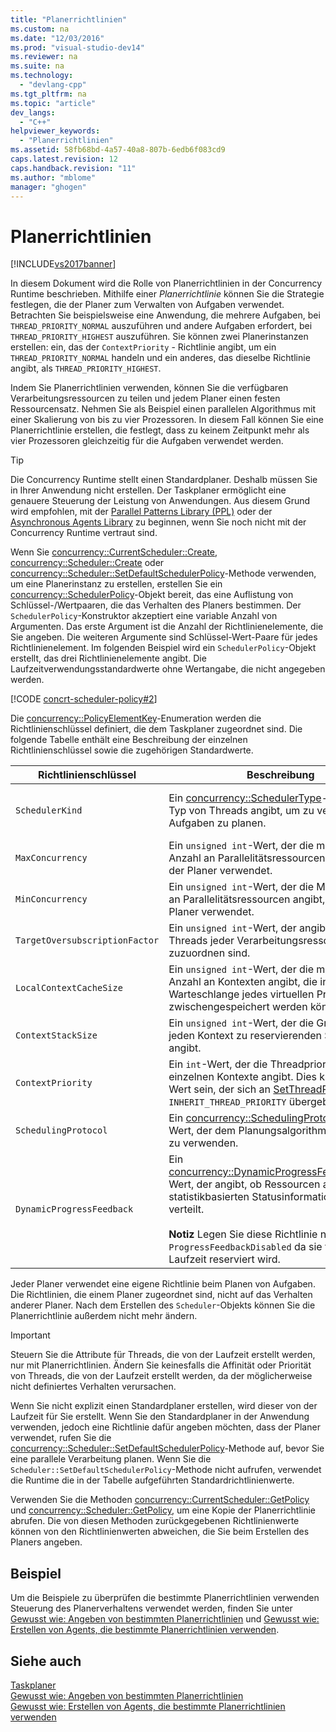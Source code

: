 ```yaml
---
title: "Planerrichtlinien"
ms.custom: na
ms.date: "12/03/2016"
ms.prod: "visual-studio-dev14"
ms.reviewer: na
ms.suite: na
ms.technology: 
  - "devlang-cpp"
ms.tgt_pltfrm: na
ms.topic: "article"
dev_langs: 
  - "C++"
helpviewer_keywords: 
  - "Planerrichtlinien"
ms.assetid: 58fb68bd-4a57-40a8-807b-6edb6f083cd9
caps.latest.revision: 12
caps.handback.revision: "11"
ms.author: "mblome"
manager: "ghogen"
---
```

# Planerrichtlinien
[!INCLUDE[vs2017banner](../../assembler/inline/includes/vs2017banner.md)]

In diesem Dokument wird die Rolle von Planerrichtlinien in der Concurrency Runtime beschrieben.  Mithilfe einer *Planerrichtlinie* können Sie die Strategie festlegen, die der Planer zum Verwalten von Aufgaben verwendet.  Betrachten Sie beispielsweise eine Anwendung, die mehrere Aufgaben, bei `THREAD_PRIORITY_NORMAL` auszuführen und andere Aufgaben erfordert, bei `THREAD_PRIORITY_HIGHEST` auszuführen.  Sie können zwei Planerinstanzen erstellen: ein, das der `ContextPriority` \- Richtlinie angibt, um ein `THREAD_PRIORITY_NORMAL` handeln und ein anderes, das dieselbe Richtlinie angibt, als `THREAD_PRIORITY_HIGHEST`.  
  
 Indem Sie Planerrichtlinien verwenden, können Sie die verfügbaren Verarbeitungsressourcen zu teilen und jedem Planer einen festen Ressourcensatz.  Nehmen Sie als Beispiel einen parallelen Algorithmus mit einer Skalierung von bis zu vier Prozessoren.  In diesem Fall können Sie eine Planerrichtlinie erstellen, die festlegt, dass zu keinem Zeitpunkt mehr als vier Prozessoren gleichzeitig für die Aufgaben verwendet werden.  
  
> [!TIP]
>  Die Concurrency Runtime stellt einen Standardplaner.  Deshalb müssen Sie in Ihrer Anwendung nicht erstellen.  Der Taskplaner ermöglicht eine genauere Steuerung der Leistung von Anwendungen. Aus diesem Grund wird empfohlen, mit der [Parallel Patterns Library \(PPL\)](../../parallel/concrt/parallel-patterns-library-ppl.md) oder der [Asynchronous Agents Library](../../parallel/concrt/asynchronous-agents-library.md) zu beginnen, wenn Sie noch nicht mit der Concurrency Runtime vertraut sind.  
  
 Wenn Sie [concurrency::CurrentScheduler::Create](../Topic/CurrentScheduler::Create%20Method.md), [concurrency::Scheduler::Create](../Topic/Scheduler::Create%20Method.md) oder [concurrency::Scheduler::SetDefaultSchedulerPolicy](../Topic/Scheduler::SetDefaultSchedulerPolicy%20Method.md)\-Methode verwenden, um eine Planerinstanz zu erstellen, erstellen Sie ein [concurrency::SchedulerPolicy](../../parallel/concrt/reference/schedulerpolicy-class.md)\-Objekt bereit, das eine Auflistung von Schlüssel\-\/Wertpaaren, die das Verhalten des Planers bestimmen.  Der `SchedulerPolicy`\-Konstruktor akzeptiert eine variable Anzahl von Argumenten.  Das erste Argument ist die Anzahl der Richtlinienelemente, die Sie angeben.  Die weiteren Argumente sind Schlüssel\-Wert\-Paare für jedes Richtlinienelement.  Im folgenden Beispiel wird ein `SchedulerPolicy`\-Objekt erstellt, das drei Richtlinienelemente angibt.  Die Laufzeitverwendungsstandardwerte ohne Wertangabe, die nicht angegeben werden.  
  
 [!CODE [concrt-scheduler-policy#2](../CodeSnippet/VS_Snippets_ConcRT/concrt-scheduler-policy#2)]  
  
 Die [concurrency::PolicyElementKey](../Topic/PolicyElementKey%20Enumeration.md)\-Enumeration werden die Richtlinienschlüssel definiert, die dem Taskplaner zugeordnet sind.  Die folgende Tabelle enthält eine Beschreibung der einzelnen Richtlinienschlüssel sowie die zugehörigen Standardwerte.  
  
|Richtlinienschlüssel|**Beschreibung**|Standardwert|  
|--------------------------|----------------------|------------------|  
|`SchedulerKind`|Ein [concurrency::SchedulerType](../Topic/SchedulerType%20Enumeration.md)\-Wert, der den Typ von Threads angibt, um zu verwenden, um Aufgaben zu planen.|`ThreadScheduler` \(Verwenden von normalen Threads\).  Dies ist der einzige gültige Wert für diesen Schlüssel.|  
|`MaxConcurrency`|Ein `unsigned int`\-Wert, der die maximale Anzahl an Parallelitätsressourcen angibt, die der Planer verwendet.|[concurrency::MaxExecutionResources](../Topic/MaxExecutionResources%20Constant.md)|  
|`MinConcurrency`|Ein `unsigned int`\-Wert, der die Mindestanzahl an Parallelitätsressourcen angibt, die der Planer verwendet.|`1`|  
|`TargetOversubscriptionFactor`|Ein `unsigned int`\-Wert, der angibt, wie viele Threads jeder Verarbeitungsressource zuzuordnen sind.|`1`|  
|`LocalContextCacheSize`|Ein `unsigned int`\-Wert, der die maximale Anzahl an Kontexten angibt, die in der lokalen Warteschlange jedes virtuellen Prozessors zwischengespeichert werden können.|`8`|  
|`ContextStackSize`|Ein `unsigned int`\-Wert, der die Größe des für jeden Kontext zu reservierenden Stapels in KB angibt.|`0` \= Standardstapelgröße verwenden|  
|`ContextPriority`|Ein `int`\-Wert, der die Threadpriorität der einzelnen Kontexte angibt.  Dies kann jeder Wert sein, der sich an [SetThreadPriority](http://msdn.microsoft.com/library/windows/desktop/ms686277) oder `INHERIT_THREAD_PRIORITY` übergeben lässt.|`THREAD_PRIORITY_NORMAL`|  
|`SchedulingProtocol`|Ein [concurrency::SchedulingProtocolType](../Topic/SchedulingProtocolType%20Enumeration.md)\-Wert, der dem Planungsalgorithmus angibt, um zu verwenden.|`EnhanceScheduleGroupLocality`|  
|`DynamicProgressFeedback`|Ein [concurrency::DynamicProgressFeedbackType](../Topic/DynamicProgressFeedbackType%20Enumeration.md)\-Wert, der angibt, ob Ressourcen anhand von statistikbasierten Statusinformationen neu verteilt.<br /><br /> **Notiz** Legen Sie diese Richtlinie nicht auf fest `ProgressFeedbackDisabled` da sie für die Laufzeit reserviert wird.|`ProgressFeedbackEnabled`|  
  
 Jeder Planer verwendet eine eigene Richtlinie beim Planen von Aufgaben.  Die Richtlinien, die einem Planer zugeordnet sind, nicht auf das Verhalten anderer Planer.  Nach dem Erstellen des `Scheduler`\-Objekts können Sie die Planerrichtlinie außerdem nicht mehr ändern.  
  
> [!IMPORTANT]
>  Steuern Sie die Attribute für Threads, die von der Laufzeit erstellt werden, nur mit Planerrichtlinien.  Ändern Sie keinesfalls die Affinität oder Priorität von Threads, die von der Laufzeit erstellt werden, da der möglicherweise nicht definiertes Verhalten verursachen.  
  
 Wenn Sie nicht explizit einen Standardplaner erstellen, wird dieser von der Laufzeit für Sie erstellt.  Wenn Sie den Standardplaner in der Anwendung verwenden, jedoch eine Richtlinie dafür angeben möchten, dass der Planer verwendet, rufen Sie die [concurrency::Scheduler::SetDefaultSchedulerPolicy](../Topic/Scheduler::SetDefaultSchedulerPolicy%20Method.md)\-Methode auf, bevor Sie eine parallele Verarbeitung planen.  Wenn Sie die `Scheduler::SetDefaultSchedulerPolicy`\-Methode nicht aufrufen, verwendet die Runtime die in der Tabelle aufgeführten Standardrichtlinienwerte.  
  
 Verwenden Sie die Methoden [concurrency::CurrentScheduler::GetPolicy](../Topic/CurrentScheduler::GetPolicy%20Method.md) und [concurrency::Scheduler::GetPolicy](../Topic/Scheduler::GetPolicy%20Method.md), um eine Kopie der Planerrichtlinie abrufen.  Die von diesen Methoden zurückgegebenen Richtlinienwerte können von den Richtlinienwerten abweichen, die Sie beim Erstellen des Planers angeben.  
  
## Beispiel  
 Um die Beispiele zu überprüfen die bestimmte Planerrichtlinien verwenden Steuerung des Planerverhaltens verwendet werden, finden Sie unter [Gewusst wie: Angeben von bestimmten Planerrichtlinien](../../parallel/concrt/how-to-specify-specific-scheduler-policies.md) und [Gewusst wie: Erstellen von Agents, die bestimmte Planerrichtlinien verwenden](../../parallel/concrt/how-to-create-agents-that-use-specific-scheduler-policies.md).  
  
## Siehe auch  
 [Taskplaner](../../parallel/concrt/task-scheduler-concurrency-runtime.md)   
 [Gewusst wie: Angeben von bestimmten Planerrichtlinien](../../parallel/concrt/how-to-specify-specific-scheduler-policies.md)   
 [Gewusst wie: Erstellen von Agents, die bestimmte Planerrichtlinien verwenden](../../parallel/concrt/how-to-create-agents-that-use-specific-scheduler-policies.md)